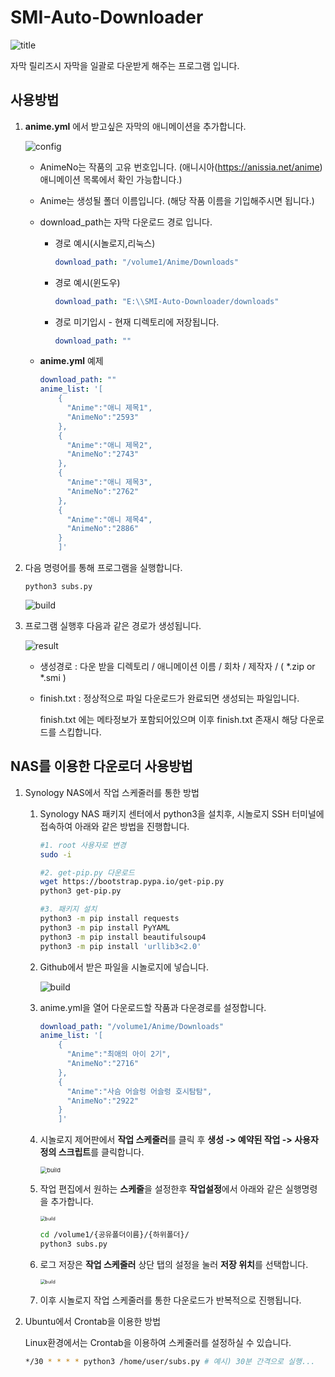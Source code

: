 # SMI-Auto-Downloader

![title](./img/build.webp)

자막 릴리즈시 자막을 일괄로 다운받게 해주는 프로그램 입니다.



## 사용방법 

1. **anime.yml** 에서 받고싶은 자막의 애니메이션을 추가합니다.

   ![config](./img/config.png)

   * AnimeNo는 작품의 고유 번호입니다. (애니시아(https://anissia.net/anime) 애니메이션 목록에서 확인 가능합니다.)

   * Anime는 생성될 폴더 이름입니다. (해당 작품 이름을 기입해주시면 됩니다.) 

   * download_path는 자막 다운로드 경로 입니다. 

     * 경로 예시(시놀로지,리눅스)
     
       ```yaml
       download_path: "/volume1/Anime/Downloads"
       ```
     
     * 경로 예시(윈도우)
     
       ```yaml
       download_path: "E:\\SMI-Auto-Downloader/downloads"
       ```
     
     * 경로 미기입시 - 현재 디렉토리에 저장됩니다.
     
       ```yaml
       download_path: ""
       ```
     
   * **anime.yml** 예제

     ```yaml
     download_path: ""
     anime_list: '[
         {
           "Anime":"애니 제목1",
           "AnimeNo":"2593"
         },
         {
           "Anime":"애니 제목2",
           "AnimeNo":"2743"
         },
         {
           "Anime":"애니 제목3",
           "AnimeNo":"2762"
         },
         {
           "Anime":"애니 제목4",
           "AnimeNo":"2886"
         }
         ]'
     ```

2. 다음 명령어를 통해 프로그램을 실행합니다.

   ```shell
   python3 subs.py
   ```

   ![build](./img/title.png)

   

3. 프로그램 실행후 다음과 같은 경로가 생성됩니다.

   ![result](./img/result.png)

   * 생성경로 :  다운 받을 디렉토리 / 애니메이션 이름 / 회차 / 제작자 / ( *.zip or *.smi )

   * finish.txt : 정상적으로 파일 다운로드가 완료되면 생성되는 파일입니다. 

     finish.txt 에는 메타정보가 포함되어있으며 이후 finish.txt 존재시 해당 다운로드를 스킵합니다.



## NAS를 이용한 다운로더 사용방법

1. Synology NAS에서 작업 스케줄러를 통한 방법

   1. Synology NAS 패키지 센터에서 python3을 설치후, 시놀로지 SSH 터미널에 접속하여 아래와 같은 방법을 진행합니다.

      ```bash
      #1. root 사용자로 변경
      sudo -i
      
      #2. get-pip.py 다운로드
      wget https://bootstrap.pypa.io/get-pip.py
      python3 get-pip.py
      
      #3. 패키지 설치
      python3 -m pip install requests
      python3 -m pip install PyYAML
      python3 -m pip install beautifulsoup4
      python3 -m pip install 'urllib3<2.0'
      ```

   2. Github에서 받은 파일을 시놀로지에 넣습니다. 

      ![build](./img/syno1.png)

   3. anime.yml을 열어 다운로드할 작품과 다운경로를 설정합니다.

      ```yml
      download_path: "/volume1/Anime/Downloads"
      anime_list: '[
          {
            "Anime":"최애의 아이 2기",
            "AnimeNo":"2716"
          },
          {
            "Anime":"사슴 어슬렁 어슬렁 호시탐탐",
            "AnimeNo":"2922"
          }
          ]'
      ```

   4. 시놀로지 제어판에서 **작업 스케줄러**를 클릭 후 **생성 -> 예약된 작업 -> 사용자 정의 스크립트**를 클릭합니다.

      <img src="./img/syno3.png" alt="build" style="zoom: 67%;" />

   5. 작업 편집에서 원하는 **스케줄**을 설정한후 **작업설정**에서 아래와 같은 실행명령을 추가합니다.

      <img src="./img/syno2.png" alt="build" style="zoom: 50%;" />

      ```bash
      cd /volume1/{공유폴더이름}/{하위폴더}/
      python3 subs.py
      ```

   6. 로그 저장은 **작업 스케줄러** 상단 탭의 설정을 눌러 **저장 위치**를 선택합니다.

      <img src="./img/syno4.png" alt="build" style="zoom: 50%;" />

   7. 이후 시놀로지 작업 스케줄러를 통한 다운로드가 반복적으로 진행됩니다.  

   

2. Ubuntu에서 Crontab을 이용한 방법

   Linux환경에서는 Crontab을 이용하여 스케줄러를 설정하실 수 있습니다.

   ```bash
   */30 * * * * python3 /home/user/subs.py # 예시) 30분 간격으로 실행...
   ```
